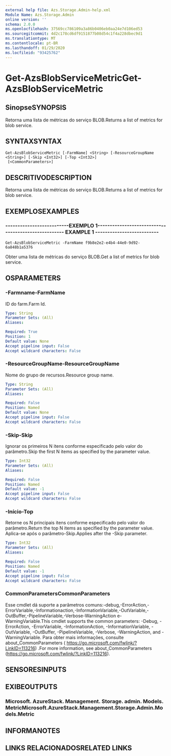 ```yaml
---
external help file: Azs.Storage.Admin-help.xml
Module Name: Azs.Storage.Admin
online version: ''
schema: 2.0.0
ms.openlocfilehash: 37569cc786109a3a86b0406eb0aa24e7d106ed53
ms.sourcegitcommit: 4d2c178cd6df9151877b08d54c1f4a228dbec9d1
ms.translationtype: MT
ms.contentlocale: pt-BR
ms.lasthandoff: 01/29/2020
ms.locfileid: "93425762"
---
```

# <span data-ttu-id="8dc75-101">Get-AzsBlobServiceMetric</span><span class="sxs-lookup"><span data-stu-id="8dc75-101">Get-AzsBlobServiceMetric</span></span>

## <span data-ttu-id="8dc75-102">Sinopse</span><span class="sxs-lookup"><span data-stu-id="8dc75-102">SYNOPSIS</span></span>
<span data-ttu-id="8dc75-103">Retorna uma lista de métricas do serviço BLOB.</span><span class="sxs-lookup"><span data-stu-id="8dc75-103">Returns a list of metrics for blob service.</span></span>

## <span data-ttu-id="8dc75-104">SYNTAX</span><span class="sxs-lookup"><span data-stu-id="8dc75-104">SYNTAX</span></span>

```
Get-AzsBlobServiceMetric [-FarmName] <String> [-ResourceGroupName <String>] [-Skip <Int32>] [-Top <Int32>]
 [<CommonParameters>]
```

## <span data-ttu-id="8dc75-105">DESCRITIVO</span><span class="sxs-lookup"><span data-stu-id="8dc75-105">DESCRIPTION</span></span>
<span data-ttu-id="8dc75-106">Retorna uma lista de métricas do serviço BLOB.</span><span class="sxs-lookup"><span data-stu-id="8dc75-106">Returns a list of metrics for blob service.</span></span>

## <span data-ttu-id="8dc75-107">EXEMPLOS</span><span class="sxs-lookup"><span data-stu-id="8dc75-107">EXAMPLES</span></span>

### <span data-ttu-id="8dc75-108">--------------------------EXEMPLO 1--------------------------</span><span class="sxs-lookup"><span data-stu-id="8dc75-108">-------------------------- EXAMPLE 1 --------------------------</span></span>
```
Get-AzsBlobServiceMetric -FarmName f9b8e2e2-e4b4-44e0-9d92-6a848b1a5376
```

<span data-ttu-id="8dc75-109">Obter uma lista de métricas do serviço BLOB.</span><span class="sxs-lookup"><span data-stu-id="8dc75-109">Get a list of metrics for blob service.</span></span>

## <span data-ttu-id="8dc75-110">OS</span><span class="sxs-lookup"><span data-stu-id="8dc75-110">PARAMETERS</span></span>

### <span data-ttu-id="8dc75-111">-Farmname</span><span class="sxs-lookup"><span data-stu-id="8dc75-111">-FarmName</span></span>
<span data-ttu-id="8dc75-112">ID do farm.</span><span class="sxs-lookup"><span data-stu-id="8dc75-112">Farm Id.</span></span>

```yaml
Type: String
Parameter Sets: (All)
Aliases: 

Required: True
Position: 1
Default value: None
Accept pipeline input: False
Accept wildcard characters: False
```

### <span data-ttu-id="8dc75-113">-ResourceGroupName</span><span class="sxs-lookup"><span data-stu-id="8dc75-113">-ResourceGroupName</span></span>
<span data-ttu-id="8dc75-114">Nome do grupo de recursos.</span><span class="sxs-lookup"><span data-stu-id="8dc75-114">Resource group name.</span></span>

```yaml
Type: String
Parameter Sets: (All)
Aliases: 

Required: False
Position: Named
Default value: None
Accept pipeline input: False
Accept wildcard characters: False
```

### <span data-ttu-id="8dc75-115">-Skip</span><span class="sxs-lookup"><span data-stu-id="8dc75-115">-Skip</span></span>
<span data-ttu-id="8dc75-116">Ignorar os primeiros N itens conforme especificado pelo valor do parâmetro.</span><span class="sxs-lookup"><span data-stu-id="8dc75-116">Skip the first N items as specified by the parameter value.</span></span>

```yaml
Type: Int32
Parameter Sets: (All)
Aliases: 

Required: False
Position: Named
Default value: -1
Accept pipeline input: False
Accept wildcard characters: False
```

### <span data-ttu-id="8dc75-117">-Início</span><span class="sxs-lookup"><span data-stu-id="8dc75-117">-Top</span></span>
<span data-ttu-id="8dc75-118">Retorne os N principais itens conforme especificado pelo valor do parâmetro.</span><span class="sxs-lookup"><span data-stu-id="8dc75-118">Return the top N items as specified by the parameter value.</span></span>
<span data-ttu-id="8dc75-119">Aplica-se após o parâmetro-Skip.</span><span class="sxs-lookup"><span data-stu-id="8dc75-119">Applies after the -Skip parameter.</span></span>

```yaml
Type: Int32
Parameter Sets: (All)
Aliases: 

Required: False
Position: Named
Default value: -1
Accept pipeline input: False
Accept wildcard characters: False
```

### <span data-ttu-id="8dc75-120">CommonParameters</span><span class="sxs-lookup"><span data-stu-id="8dc75-120">CommonParameters</span></span>
<span data-ttu-id="8dc75-121">Esse cmdlet dá suporte a parâmetros comuns:-debug,-ErrorAction,-ErrorVariable,-Informationaction,-InformationVariable,-OutVariable,-OutBuffer,-PipelineVariable,-Verbose-WarningAction e-WarningVariable.</span><span class="sxs-lookup"><span data-stu-id="8dc75-121">This cmdlet supports the common parameters: -Debug, -ErrorAction, -ErrorVariable, -InformationAction, -InformationVariable, -OutVariable, -OutBuffer, -PipelineVariable, -Verbose, -WarningAction, and -WarningVariable.</span></span> <span data-ttu-id="8dc75-122">Para obter mais informações, consulte about_CommonParameters ( https://go.microsoft.com/fwlink/?LinkID=113216) .</span><span class="sxs-lookup"><span data-stu-id="8dc75-122">For more information, see about_CommonParameters (https://go.microsoft.com/fwlink/?LinkID=113216).</span></span>

## <span data-ttu-id="8dc75-123">SENSORES</span><span class="sxs-lookup"><span data-stu-id="8dc75-123">INPUTS</span></span>

## <span data-ttu-id="8dc75-124">EXIBE</span><span class="sxs-lookup"><span data-stu-id="8dc75-124">OUTPUTS</span></span>

### <span data-ttu-id="8dc75-125">Microsoft. AzureStack. Management. Storage. admin. Models. Metric</span><span class="sxs-lookup"><span data-stu-id="8dc75-125">Microsoft.AzureStack.Management.Storage.Admin.Models.Metric</span></span>

## <span data-ttu-id="8dc75-126">INFORMA</span><span class="sxs-lookup"><span data-stu-id="8dc75-126">NOTES</span></span>

## <span data-ttu-id="8dc75-127">LINKS RELACIONADOS</span><span class="sxs-lookup"><span data-stu-id="8dc75-127">RELATED LINKS</span></span>

